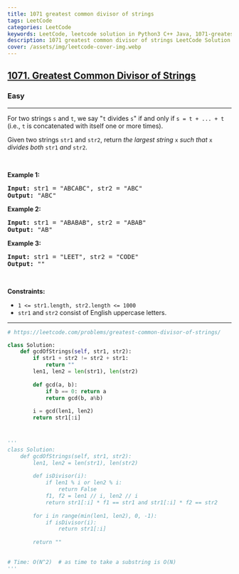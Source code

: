 ```yaml
---
title: 1071 greatest common divisor of strings
tags: LeetCode
categories: LeetCode
keywords: LeetCode, leetcode solution in Python3 C++ Java, 1071-greatest-common-divisor-of-strings solution
description: 1071 greatest common divisor of strings LeetCode Solution Explained
cover: /assets/img/leetcode-cover-img.webp
---
```



<h2><a href="https://leetcode.com/problems/greatest-common-divisor-of-strings/">1071. Greatest Common Divisor of Strings</a></h2><h3>Easy</h3><hr><div><p>For two strings <code>s</code> and <code>t</code>, we say "<code>t</code> divides <code>s</code>" if and only if <code>s = t + ... + t</code> (i.e., <code>t</code> is concatenated with itself one or more times).</p>

<p>Given two strings <code>str1</code> and <code>str2</code>, return <em>the largest string </em><code>x</code><em> such that </em><code>x</code><em> divides both </em><code>str1</code><em> and </em><code>str2</code>.</p>

<p>&nbsp;</p>
<p><strong class="example">Example 1:</strong></p>

<pre><strong>Input:</strong> str1 = "ABCABC", str2 = "ABC"
<strong>Output:</strong> "ABC"
</pre>

<p><strong class="example">Example 2:</strong></p>

<pre><strong>Input:</strong> str1 = "ABABAB", str2 = "ABAB"
<strong>Output:</strong> "AB"
</pre>

<p><strong class="example">Example 3:</strong></p>

<pre><strong>Input:</strong> str1 = "LEET", str2 = "CODE"
<strong>Output:</strong> ""
</pre>

<p>&nbsp;</p>
<p><strong>Constraints:</strong></p>

<ul>
	<li><code>1 &lt;= str1.length, str2.length &lt;= 1000</code></li>
	<li><code>str1</code> and <code>str2</code> consist of English uppercase letters.</li>
</ul>
</div>

---




```python
# https://leetcode.com/problems/greatest-common-divisor-of-strings/

class Solution:
    def gcdOfStrings(self, str1, str2):
        if str1 + str2 != str2 + str1: 
            return ""
        len1, len2 = len(str1), len(str2)
        
        def gcd(a, b):
            if b == 0: return a
            return gcd(b, a%b)
        
        i = gcd(len1, len2)
        return str1[:i]



'''
class Solution:
    def gcdOfStrings(self, str1, str2):
        len1, len2 = len(str1), len(str2)
        
        def isDivisor(i):
            if len1 % i or len2 % i:
                return False
            f1, f2 = len1 // i, len2 // i
            return str1[:i] * f1 == str1 and str1[:i] * f2 == str2
        
        for i in range(min(len1, len2), 0, -1):
            if isDivisor(i):
                return str1[:i]
        
        return ""
    
    
# Time: O(N^2)  # as time to take a substring is O(N)
'''
```

